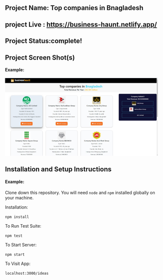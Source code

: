 ## Project Name: Top companies in Bnagladesh
## project Live : https://business-haunt.netlify.app/


## Project Status:complete!



## Project Screen Shot(s)

#### Example:   

![alt text](https://raw.githubusercontent.com/coderSabbirr/my-app-react/main/Screenshot_132.jpg)

## Installation and Setup Instructions

#### Example:  

Clone down this repository. You will need `node` and `npm` installed globally on your machine.  

Installation:

`npm install`  

To Run Test Suite:  

`npm test`  

To Start Server:

`npm start`  

To Visit App:

`localhost:3000/ideas`  

